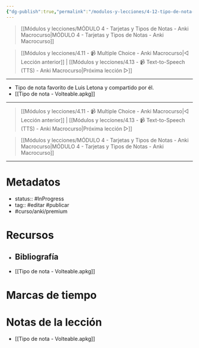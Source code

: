 ```yaml
---
{"dg-publish":true,"permalink":"/modulos-y-lecciones/4-12-tipo-de-nota-volteable-anki-macrocurso/","noteIcon":"","updated":"2024-05-21T22:13:56.220+02:00"}
---
```



> [[Módulos y lecciones/MÓDULO 4 - Tarjetas y Tipos de Notas - Anki Macrocurso\|MÓDULO 4 - Tarjetas y Tipos de Notas - Anki Macrocurso]]

> [[Módulos y lecciones/4.11 - 📹 Multiple Choice - Anki Macrocurso\|◁ Lección anterior]] | [[Módulos y lecciones/4.13 - 📹 Text-to-Speech (TTS) - Anki Macrocurso\|Próxima lección ▷]]

---

- Tipo de nota favorito de Luis Letona y compartido por él.
- [[Tipo de nota - Volteable.apkg]]

---

> [[Módulos y lecciones/4.11 - 📹 Multiple Choice - Anki Macrocurso\|◁ Lección anterior]] | [[Módulos y lecciones/4.13 - 📹 Text-to-Speech (TTS) - Anki Macrocurso\|Próxima lección ▷]]

> [[Módulos y lecciones/MÓDULO 4 - Tarjetas y Tipos de Notas - Anki Macrocurso\|MÓDULO 4 - Tarjetas y Tipos de Notas - Anki Macrocurso]]

---

# Metadatos
- status:: #InProgress  
- tag:: #editar #publicar 
- #curso/anki/premium

# Recursos
- Bibliografía
	- 
- [[Tipo de nota - Volteable.apkg]]

# Marcas de tiempo


# Notas de la lección
- [[Tipo de nota - Volteable.apkg]]